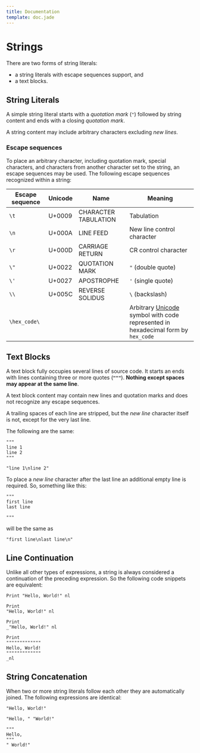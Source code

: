 ```yaml
---
title: Documentation
template: doc.jade
---
```


Strings
=======
<!--
Copyright (C) 2010-2013 Ruslan Lopatin.
Permission is granted to copy, distribute and/or modify this document
under the terms of the GNU Free Documentation License, Version 1.3
or any later version published by the Free Software Foundation;
with no Invariant Sections, no Front-Cover Texts, and no Back-Cover Texts.
A copy of the license is included in the section entitled "GNU
Free Documentation License".
-->

There are two forms of string literals:

* a string literals with escape sequences support, and
* a text blocks.


String Literals
---------------

A simple string literal starts with a _quotation mark_ (`"`) followed by string
content and ends with a closing _quotation mark_.

A string content may include arbitrary characters excluding _new lines_.

### Escape sequences ###

To place an arbitrary character, including quotation mark, special characters,
and characters from another character set to the string, an escape sequences may
be used. The following escape sequences recognized within a string:

| Escape sequence | Unicode | Name                 | Meaning
|-----------------|---------|----------------------|---------
| `\t`            | U+0009  | CHARACTER TABULATION | Tabulation
| `\n`            | U+000A  | LINE FEED            | New line control character
| `\r`            | U+000D  | CARRIAGE RETURN      | CR control character
| `\"`            | U+0022  | QUOTATION MARK       | `"` (double quote)
| `\'`            | U+0027  | APOSTROPHE           | `'` (single quote)
| `\\`            | U+005C  | REVERSE SOLIDUS      | `\` (backslash) |
| `\hex_code\`    |         |                      | Arbitrary [Unicode][] symbol with code represented in hexadecimal form by `hex_code`


Text Blocks
-----------

A text block fully occupies several lines of source code. It starts an ends with
lines containing three or more quotes (**`"""`**).
__Nothing except spaces may appear at the same line__. 

A text block content may contain new lines and quotation marks and does not
recognize any escape sequences.

A trailing spaces of each line are stripped, but the _new line_ character itself
is not, except for the very last line.

The following are the same:
```o42a
"""
line 1
line 2
"""
```
```o42a
"line 1\nline 2"
```

To place a _new line_ character after the last line an additional empty line is
required. So, something like this:
```o42a
"""
first line
last line

"""
```
will be the same as
```o42a
"first line\nlast line\n"
```


Line Continuation
-----------------

Unlike all other types of expressions, a string is always considered a
continuation of the preceding expression. So the following code snippets are
equivalent:
```o42a
Print "Hello, World!" nl
```
```o42a
Print
"Hello, World!" nl
```
```o42a
Print
_"Hello, World!" nl
```
```o42a
Print
"""""""""""""
Hello, World!
"""""""""""""
_nl
```

String Concatenation
--------------------

When two or more string literals follow each other they are automatically
joined. The following expressions are identical:
```o42a
"Hello, World!"
```
```o42a
"Hello, " "World!"
```
```o42a
"""
Hello,
"""
" World!"
```

[Unicode]: http://wikipedia.org/wiki/Unicode
